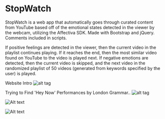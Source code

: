 # StopWatch
StopWatch is a web app that automatically goes through curated content from YouTube based off of the emotional states detected in the viewer by the webcam, utilizing the Affectiva SDK. Made with Bootstrap and jQuery. Comments included in scripts. 

If positive feelings are detected in the viewer, then the current video in the playlist continues playing. If it reaches the end, then the most similar video found on YouTube to the video is played next. If negative emotions are detected, then the current video is skipped, and the next video in the randomized playlist of 50 videos (generated from keywords specified by the user) is played.

Website Intro
![alt tag](https://github.com/jddunn/stopwatch-master/blob/master/screenshots/stopwatch-site-demo-1.png)

Trying to Find 'Hey Now' Performances by London Grammar..
![alt tag](https://github.com/jddunn/stopwatch-master/blob/master/screenshots/stopwatch-site-demo-2.png)

![Alt text](/screenshots/stopwtach-site-demo-3.png?raw=true "Optional Title")

![Alt text](/screenshots/stopwtach-site-demo-4.png?raw=true "Optional Title")
